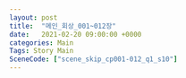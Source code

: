 ```yaml
---
layout: post
title:  "메인_회상_001~012장"
date:   2021-02-20 09:00:00 +0000
categories: Main
Tags: Story Main
SceneCode: ["scene_skip_cp001-012_q1_s10"]
---
```

